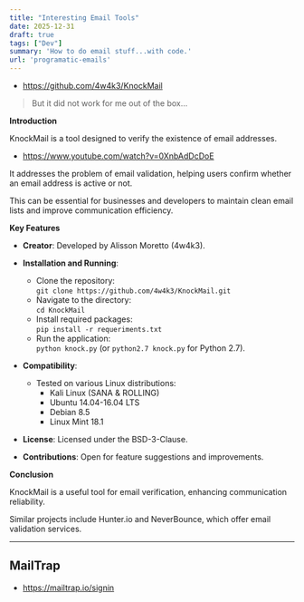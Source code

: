 ```yaml
---
title: "Interesting Email Tools"
date: 2025-12-31
draft: true
tags: ["Dev"]
summary: 'How to do email stuff...with code.'
url: 'programatic-emails'
---
```




* https://github.com/4w4k3/KnockMail


> But it did not work for me out of the box...

**Introduction**

KnockMail is a tool designed to verify the existence of email addresses. 

* https://www.youtube.com/watch?v=0XnbAdDcDoE

It addresses the problem of email validation, helping users confirm whether an email address is active or not. 

This can be essential for businesses and developers to maintain clean email lists and improve communication efficiency.

**Key Features**

- **Creator**: Developed by Alisson Moretto (4w4k3).
  
- **Installation and Running**:
  - Clone the repository:  
    `git clone https://github.com/4w4k3/KnockMail.git`
  - Navigate to the directory:  
    `cd KnockMail`
  - Install required packages:  
    `pip install -r requeriments.txt`
  - Run the application:  
    `python knock.py` (or `python2.7 knock.py` for Python 2.7).

- **Compatibility**: 
  - Tested on various Linux distributions: 
    - Kali Linux (SANA & ROLLING)
    - Ubuntu 14.04-16.04 LTS
    - Debian 8.5
    - Linux Mint 18.1

- **License**: Licensed under the BSD-3-Clause.

- **Contributions**: Open for feature suggestions and improvements.

**Conclusion**

KnockMail is a useful tool for email verification, enhancing communication reliability. 

Similar projects include Hunter.io and NeverBounce, which offer email validation services.

---

## MailTrap

* https://mailtrap.io/signin